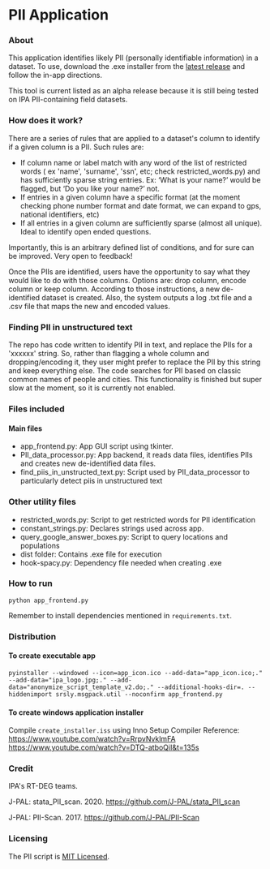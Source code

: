 # PII Application

### About
This application identifies likely PII (personally identifiable information) in a dataset. To use, download the .exe installer from the [latest release](https://github.com/PovertyAction/PII_detection/releases/latest) and follow the in-app directions.

This tool is current listed as an alpha release because it is still being tested on IPA PII-containing field datasets.

### How does it work?

There are a series of rules that are applied to a dataset's column to identify if a given column is a PII. Such rules are:

* If column name or label match with any word of the list of restricted words ( ex 'name', 'surname', 'ssn', etc; check restricted_words.py) and has sufficiently sparse string entries.
Ex: ‘What is your name?’ would be flagged, but ‘Do you like your name?’ not.
* If entries in a given column have a specific format (at the moment checking phone number format and date format, we can expand to  gps, national identifiers, etc)
* If all entries in a given column are sufficiently sparse (almost all unique). Ideal to identify open ended questions.

Importantly, this is an arbitrary defined list of conditions, and for sure can be improved. Very open to feedback!

Once the PIIs are identified, users have the opportunity to say what they would like to do with those columns. Options are: drop column, encode column or keep column. According to those instructions, a new de-identified dataset is created. Also, the system outputs a log .txt file and a .csv file that maps the new and encoded values.

### Finding PII in unstructured text

The repo has code written to identify PII in text, and replace the PIIs for a 'xxxxxx' string. So, rather than flagging a whole column and dropping/encoding it, they user might prefer to replace the PII by this string and keep everything else. The code searches for PII based on classic common names of people and cities. This functionality is finished but super slow at the moment, so it is currently not enabled.

### Files included

#### Main files
* app_frontend.py: App GUI script using tkinter.
* PII_data_processor.py: App backend, it reads data files, identifies PIIs and creates new de-identified data files.
* find_piis_in_unstructed_text.py: Script used by PII_data_processor to particularly detect piis in unstructured text

### Other utility files
* restricted_words.py: Script to get restricted words for PII identification
* constant_strings.py: Declares strings used across app.
* query_google_answer_boxes.py: Script to query locations and populations
* dist folder: Contains .exe file for execution
* hook-spacy.py: Dependency file needed when creating .exe

### How to run

`python app_frontend.py`

Remember to install dependencies mentioned in `requirements.txt`.

### Distribution

#### To create executable app
`pyinstaller --windowed --icon=app_icon.ico --add-data="app_icon.ico;." --add-data="ipa_logo.jpg;." --add-data="anonymize_script_template_v2.do;." --additional-hooks-dir=. --hiddenimport srsly.msgpack.util --noconfirm app_frontend.py`

#### To create windows application installer
Compile `create_installer.iss` using Inno Setup Compiler
Reference: https://www.youtube.com/watch?v=RrpvNvklmFA https://www.youtube.com/watch?v=DTQ-atboQiI&t=135s

### Credit

IPA's RT-DEG teams.

J-PAL: stata_PII_scan. 2020. https://github.com/J-PAL/stata_PII_scan

J-PAL: PII-Scan. 2017. https://github.com/J-PAL/PII-Scan

### Licensing

The PII script is [MIT Licensed](https://github.com/PovertyAction/PII_detection/blob/master/LICENSE).
